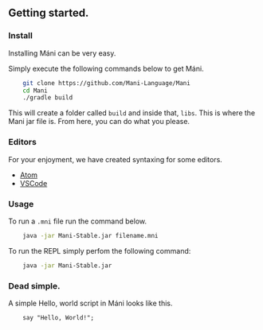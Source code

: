 ## Getting started.

### Install
Installing Máni can be very easy.

Simply execute the following commands below to get Máni.
```bash
    git clone https://github.com/Mani-Language/Mani
    cd Mani
    ./gradle build
```
This will create a folder called `build` and inside that, `libs`. This is where the Mani jar file is. From here, you can do what you please.

### Editors
For your enjoyment, we have created syntaxing for some editors.
* [Atom](https://github.com/Mani-Language/Mani-Atom)
* [VSCode](https://github.com/Mani-Language/Mani-vscode)

### Usage
To run a `.mni` file run the command below.
```bash
    java -jar Mani-Stable.jar filename.mni
```

To run the REPL simply perfom the following command:
```bash
    java -jar Mani-Stable.jar
```


### Dead simple.
A simple Hello, world script in Máni looks like this.
~~~ mani
    say "Hello, World!";
~~~